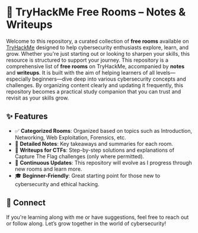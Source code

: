 # 🔐 TryHackMe Free Rooms – Notes & Writeups

Welcome to this repository, a curated collection of **free rooms** available on [TryHackMe](https://tryhackme.com/) designed to help cybersecurity enthusiasts explore, learn, and grow. Whether you're just starting out or looking to sharpen your skills, this resource is structured to support your journey.
This repository is a comprehensive list of **free rooms** on TryHackMe, accompanied by **notes** and **writeups**. It is built with the aim of helping learners of all levels—especially beginners—dive deep into various cybersecurity concepts and challenges.
By organizing content clearly and updating it frequently, this repository becomes a practical study companion that you can trust and revisit as your skills grow.

## ✨ Features

- ✅ **Categorized Rooms**: Organized based on topics such as Introduction, Networking, Web Exploitation, Forensics, etc.
- 📝 **Detailed Notes**: Key takeaways and summaries for each room.
- 🧠 **Writeups for CTFs**: Step-by-step solutions and explanations of Capture The Flag challenges (only where permitted).
- 🔄 **Continuous Updates**: This repository will evolve as I progress through new rooms and learn more.
- 🎓 **Beginner-Friendly**: Great starting point for those new to cybersecurity and ethical hacking.

## 📧 Connect
If you're learning along with me or have suggestions, feel free to reach out or follow along. Let’s grow together in the world of cybersecurity!
